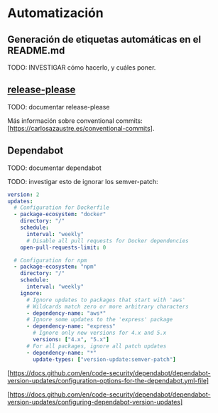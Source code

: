 # Automatización

## Generación de etiquetas automáticas en el README.md

TODO: INVESTIGAR cómo hacerlo, y cuáles poner.

## [release-please]

TODO: documentar release-please

Más información sobre conventional commits: [https://carlosazaustre.es/conventional-commits].

## Dependabot

TODO: documentar dependabot

TODO: investigar esto de ignorar los semver-patch:

```yml
version: 2
updates:
  # Configuration for Dockerfile
  - package-ecosystem: "docker"
    directory: "/"
    schedule:
      interval: "weekly"
      # Disable all pull requests for Docker dependencies
    open-pull-requests-limit: 0

  # Configuration for npm
  - package-ecosystem: "npm"
    directory: "/"
    schedule:
      interval: "weekly"
    ignore:
      # Ignore updates to packages that start with 'aws'
      # Wildcards match zero or more arbitrary characters
      - dependency-name: "aws*"
      # Ignore some updates to the 'express' package
      - dependency-name: "express"
        # Ignore only new versions for 4.x and 5.x
        versions: ["4.x", "5.x"]
      # For all packages, ignore all patch updates
      - dependency-name: "*"
        update-types: ["version-update:semver-patch"]
```

[https://docs.github.com/en/code-security/dependabot/dependabot-version-updates/configuration-options-for-the-dependabot.yml-file]

[https://docs.github.com/en/code-security/dependabot/dependabot-version-updates/configuring-dependabot-version-updates]

[release-please]: https://github.com/googleapis/release-please
